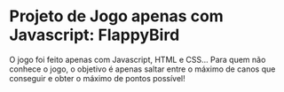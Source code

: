 # Projeto de Jogo apenas com Javascript: FlappyBird

O jogo foi feito apenas com Javascript, HTML e CSS... 
Para quem não conhece o jogo, o objetivo é apenas saltar entre o máximo de canos que conseguir e obter o máximo de pontos possível!